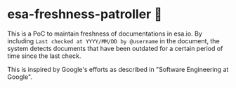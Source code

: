 esa-freshness-patroller :cop:
===

This is a PoC to maintain freshness of documentations in esa.io.
By including `Last checked at YYYY/MM/DD by @username` in the document,
the system detects documents that have been outdated for a certain period of time since the last check.

This is inspired by Google's efforts as described in "Software Engineering at Google".
